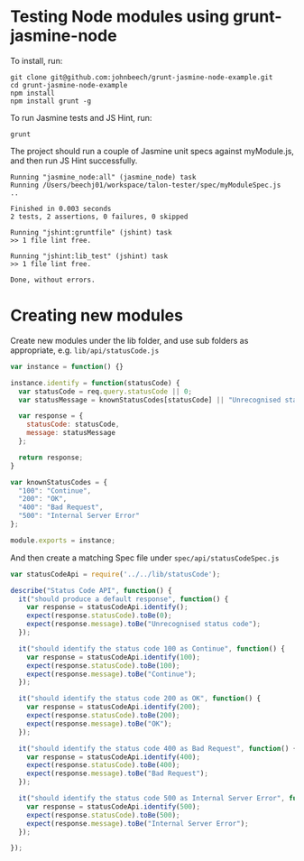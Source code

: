 Testing Node modules using grunt-jasmine-node
=============================================

To install, run:
```
git clone git@github.com:johnbeech/grunt-jasmine-node-example.git
cd grunt-jasmine-node-example
npm install
npm install grunt -g
```

To run Jasmine tests and JS Hint, run:
```
grunt
```

The project should run a couple of Jasmine unit specs against myModule.js, and then run JS Hint successfully.

```
Running "jasmine_node:all" (jasmine_node) task
Running /Users/beechj01/workspace/talon-tester/spec/myModuleSpec.js
..

Finished in 0.003 seconds
2 tests, 2 assertions, 0 failures, 0 skipped

Running "jshint:gruntfile" (jshint) task
>> 1 file lint free.

Running "jshint:lib_test" (jshint) task
>> 1 file lint free.

Done, without errors.
```

Creating new modules
====================

Create new modules under the lib folder, and use sub folders as appropriate, e.g. `lib/api/statusCode.js`
```js
var instance = function() {}

instance.identify = function(statusCode) {
  var statusCode = req.query.statusCode || 0;
  var statusMessage = knownStatusCodes[statusCode] || "Unrecognised status code";

  var response = {
    statusCode: statusCode,
    message: statusMessage
  };

  return response;
}

var knownStatusCodes = {
  "100": "Continue",
  "200": "OK",
  "400": "Bad Request",
  "500": "Internal Server Error"
};

module.exports = instance;
```

And then create a matching Spec file under `spec/api/statusCodeSpec.js`
```js
var statusCodeApi = require('../../lib/statusCode');

describe("Status Code API", function() {
  it("should produce a default response", function() {
    var response = statusCodeApi.identify();
    expect(response.statusCode).toBe(0);
    expect(response.message).toBe("Unrecognised status code");
  });

  it("should identify the status code 100 as Continue", function() {
    var response = statusCodeApi.identify(100);
    expect(response.statusCode).toBe(100);
    expect(response.message).toBe("Continue");
  });

  it("should identify the status code 200 as OK", function() {
    var response = statusCodeApi.identify(200);
    expect(response.statusCode).toBe(200);
    expect(response.message).toBe("OK");
  });

  it("should identify the status code 400 as Bad Request", function() {
    var response = statusCodeApi.identify(400);
    expect(response.statusCode).toBe(400);
    expect(response.message).toBe("Bad Request");
  });

  it("should identify the status code 500 as Internal Server Error", function() {
    var response = statusCodeApi.identify(500);
    expect(response.statusCode).toBe(500);
    expect(response.message).toBe("Internal Server Error");
  });

});
```
